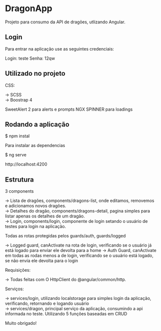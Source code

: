 # DragonApp

Projeto para consumo da API de dragões, utlizando Angular.

## Login

Para entrar na aplicação use as seguintes credenciais:

Login: teste
Senha: 12qw

## Utilizado no projeto

CSS: 

-> SCSS  
-> Boostrap 4

SweetAlert 2 para alerts e prompts
NGX SPINNER para loadings

## Rodando a aplicação

$ npm instal

Para instalar as dependencias

$ ng serve 

http://localhost:4200

## Estrutura

3 components 

-> Lista de dragões, components/dragons-list, onde editamos, removemos e adicionamos novos dragões.  
-> Detalhes do dragão, components/dragons-detail, pagina simples para listar apenas os detalhes de um dragão.  
-> Login, components/login, componente de login setando o usuário de testes para login na aplicação.  

Todas as rotas protegidas pelos guards/auth, guards/logged

-> Logged guard, canActivate na rota de login, verificando se o usuário já está logado para enviar ele devolta para a home
-> Auth Guard, canActivate em todas as rodas menos a de login, verificando se o usuário está logado, se não envia ele devolta para o login

Requisições:

-> Todas feitas com O HttpClient do @angular/common/http.

Serviços:

-> services/login, utilizando localstorage para simples login da aplicação, verificando, retornando e logando usuário  
-> services/dragon, principal serviço da aplicação, consumindo a api informada no teste. Utilizando 5 funções baseadas em CRUD  


Muito obrigado!